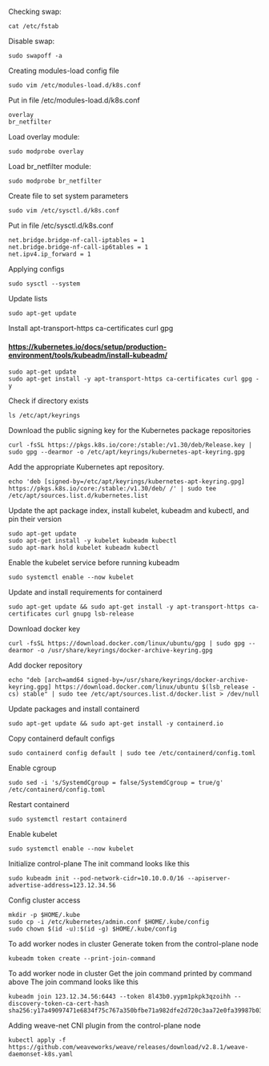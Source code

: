 Checking swap:
```
cat /etc/fstab
```

Disable swap:
```
sudo swapoff -a
```

Creating modules-load config file
```
sudo vim /etc/modules-load.d/k8s.conf
```

Put in file /etc/modules-load.d/k8s.conf
```
overlay
br_netfilter
```

Load overlay module:
```
sudo modprobe overlay
```

Load br_netfilter module:
```
sudo modprobe br_netfilter
```

Create file to set system parameters
```
sudo vim /etc/sysctl.d/k8s.conf
```

Put in file /etc/sysctl.d/k8s.conf
```
net.bridge.bridge-nf-call-iptables = 1
net.bridge.bridge-nf-call-ip6tables = 1
net.ipv4.ip_forward = 1 
```

Applying configs
```
sudo sysctl --system
```

Update lists
```
sudo apt-get update
```

Install apt-transport-https ca-certificates curl gpg 
#### https://kubernetes.io/docs/setup/production-environment/tools/kubeadm/install-kubeadm/
```
sudo apt-get update
sudo apt-get install -y apt-transport-https ca-certificates curl gpg -y
```

Check if directory exists
```
ls /etc/apt/keyrings
```

Download the public signing key for the Kubernetes package repositories
```
curl -fsSL https://pkgs.k8s.io/core:/stable:/v1.30/deb/Release.key | sudo gpg --dearmor -o /etc/apt/keyrings/kubernetes-apt-keyring.gpg
```

Add the appropriate Kubernetes apt repository.
```
echo 'deb [signed-by=/etc/apt/keyrings/kubernetes-apt-keyring.gpg] https://pkgs.k8s.io/core:/stable:/v1.30/deb/ /' | sudo tee /etc/apt/sources.list.d/kubernetes.list
```

Update the apt package index, install kubelet, kubeadm and kubectl, and pin their version
```
sudo apt-get update
sudo apt-get install -y kubelet kubeadm kubectl
sudo apt-mark hold kubelet kubeadm kubectl
```

Enable the kubelet service before running kubeadm
```
sudo systemctl enable --now kubelet
```

Update and install requirements for containerd
```
sudo apt-get update && sudo apt-get install -y apt-transport-https ca-certificates curl gnupg lsb-release
```

Download docker key
```
curl -fsSL https://download.docker.com/linux/ubuntu/gpg | sudo gpg --dearmor -o /usr/share/keyrings/docker-archive-keyring.gpg
```

Add docker repository
```
echo "deb [arch=amd64 signed-by=/usr/share/keyrings/docker-archive-keyring.gpg] https://download.docker.com/linux/ubuntu $(lsb_release -cs) stable" | sudo tee /etc/apt/sources.list.d/docker.list > /dev/null
```

Update packages and install containerd
```
sudo apt-get update && sudo apt-get install -y containerd.io
```

Copy containerd default configs
```
sudo containerd config default | sudo tee /etc/containerd/config.toml
```

Enable cgroup
```
sudo sed -i 's/SystemdCgroup = false/SystemdCgroup = true/g' /etc/containerd/config.toml
```

Restart containerd
```
sudo systemctl restart containerd
```

Enable kubelet
```
sudo systemctl enable --now kubelet
```

Initialize control-plane
The init command looks like this
```
sudo kubeadm init --pod-network-cidr=10.10.0.0/16 --apiserver-advertise-address=123.12.34.56
```

Config cluster access
```
mkdir -p $HOME/.kube
sudo cp -i /etc/kubernetes/admin.conf $HOME/.kube/config
sudo chown $(id -u):$(id -g) $HOME/.kube/config
```

To add worker nodes in cluster
Generate token from the control-plane node
```
kubeadm token create --print-join-command
```

To add worker node in cluster
Get the join command printed by command above
The join command looks like this
```
kubeadm join 123.12.34.56:6443 --token 8l43b0.yypm1pkpk3qzoihh --discovery-token-ca-cert-hash sha256:y17a49097471e6834f75c767a350bfbe71a982dfe2d720c3aa72e0fa39987b03
```

Adding weave-net CNI plugin from the control-plane node
```
kubectl apply -f https://github.com/weaveworks/weave/releases/download/v2.8.1/weave-daemonset-k8s.yaml
```